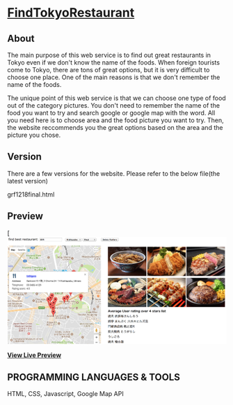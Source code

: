 # [FindTokyoRestaurant](https://takeyan1004.github.io/FindTokyoRestaurant/grf1218final.html)


## About

The main purpose of this web service is to find out great restaurants in Tokyo even if we don't know the name of the foods.
When foreign tourists come to Tokyo, there are tons of great options, but it is very difficult to choose one place. One of the main reasons is that we don't remember the name of the foods.

The unique point of this web service is that we can choose one type of food out of the category pictures. You don't need to remember the name of the food you want to try and search google or google map with the word. All you need here is to choose area and the food picture you want to try. Then, the website reccommends you the great options based on the area and the picture you chose.


## Version
There are a few versions for the website. Please refer to the below file(the latest version) 

grf1218final.html


## Preview

[![Website Preview](FTRSample.jpg)

**[View Live Preview](https://takeyan1004.github.io/FindTokyoRestaurant/grf1218final.html)**

## PROGRAMMING LANGUAGES & TOOLS

HTML, CSS, Javascript, Google Map API
